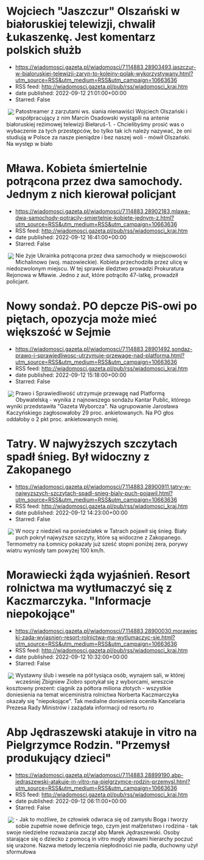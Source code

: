 # Wojciech "Jaszczur" Olszański w białoruskiej telewizji, chwalił Łukaszenkę. Jest komentarz polskich służb
 - https://wiadomosci.gazeta.pl/wiadomosci/7,114883,28903493,jaszczur-w-bialoruskiej-telewizji-zaryn-to-kolejny-polak-wykorzystywany.html?utm_source=RSS&utm_medium=RSS&utm_campaign=10663636
 - RSS feed: http://wiadomosci.gazeta.pl/pub/rss/wiadomosci_kraj.htm
 - date published: 2022-09-12 21:01:00+00:00
 - Starred: False

<img align="left" hspace="4" src="https://bi.im-g.pl/im/74/90/1b/z28903540M,Jaszczur-wystapil-w-bialoruskiej-telewizji.jpg" vspace="2" />Patostreamer z zarzutami ws. siania nienawiści Wojciech Olszański i współpracujący z nim Marcin Osadowski wystąpili na antenie białoruskiej reżimowej telewizji Biełaruś-1. - Chcielibyśmy prosić was o wybaczenie za tych przestępców, bo tylko tak ich należy nazywać, że oni studiują w Polsce za nasze pieniądze i bez naszej woli - mówił Olszański. Na występ w biało

# Mława. Kobieta śmiertelnie potrącona przez dwa samochody. Jednym z nich kierował policjant
 - https://wiadomosci.gazeta.pl/wiadomosci/7,114883,28902183,mlawa-dwa-samochody-potracily-smiertelnie-kobiete-jednym-z.html?utm_source=RSS&utm_medium=RSS&utm_campaign=10663636
 - RSS feed: http://wiadomosci.gazeta.pl/pub/rss/wiadomosci_kraj.htm
 - date published: 2022-09-12 16:41:00+00:00
 - Starred: False

<img align="left" hspace="4" src="https://bi.im-g.pl/im/10/73/1b/z28784656M,Policja-zdjecie-ilustracyjne.jpg" vspace="2" />Nie żyje Ukrainka potrącona przez dwa samochody w miejscowości Michalinowo (woj. mazowieckie). Kobieta przechodziła przez ulicę w niedozwolonym miejscu. W tej sprawie śledztwo prowadzi Prokuratura Rejonowa w Mławie. Jedno z aut, które potrąciło 47-latkę, prowadził policjant.

# Nowy sondaż. PO depcze PiS-owi po piętach, opozycja może mieć większość w Sejmie
 - https://wiadomosci.gazeta.pl/wiadomosci/7,114883,28901492,sondaz-prawo-i-sprawiedliwosc-utrzymuje-przewage-nad-platforma.html?utm_source=RSS&utm_medium=RSS&utm_campaign=10663636
 - RSS feed: http://wiadomosci.gazeta.pl/pub/rss/wiadomosci_kraj.htm
 - date published: 2022-09-12 15:18:00+00:00
 - Starred: False

<img align="left" hspace="4" src="https://bi.im-g.pl/im/72/90/1b/z28901746M,Politycy-PiS-podczas-posiedzenia-Sejmu---zdjecie-a.jpg" vspace="2" />Prawo i Sprawiedliwość utrzymuje przewagę nad Platformą Obywatelską - wynika z najnowszego sondażu Kantar Public, którego wyniki przedstawiła "Gazeta Wyborcza". Na ugrupowanie Jarosława Kaczyńskiego zagłosowałoby 29 proc. ankietowanych. Na PO głos oddałoby o 2 pkt proc. ankietowanych mniej.

# Tatry. W najwyższych szczytach spadł śnieg. Był widoczny z Zakopanego
 - https://wiadomosci.gazeta.pl/wiadomosci/7,114883,28900911,tatry-w-najwyzszych-szczytach-spadl-snieg-bialy-puch-pojawil.html?utm_source=RSS&utm_medium=RSS&utm_campaign=10663636
 - RSS feed: http://wiadomosci.gazeta.pl/pub/rss/wiadomosci_kraj.htm
 - date published: 2022-09-12 14:23:00+00:00
 - Starred: False

<img align="left" hspace="4" src="https://bi.im-g.pl/im/59/8f/1b/z28901209M,Snieg-w-Tatrach.jpg" vspace="2" />W nocy z niedzieli na poniedziałek w Tatrach pojawił się śnieg. Biały puch pokrył najwyższe szczyty, które są widoczne z Zakopanego. Termometry na Łomnicy pokazały już sześć stopni poniżej zera, porywy wiatru wyniosły tam powyżej 100 km/h.

# Morawiecki żąda wyjaśnień. Resort rolnictwa ma wytłumaczyć się z Kaczmarczyka. "Informacje niepokojące"
 - https://wiadomosci.gazeta.pl/wiadomosci/7,114883,28900030,morawiecki-zada-wyjasnien-resort-rolnictwa-ma-wytlumaczyc-sie.html?utm_source=RSS&utm_medium=RSS&utm_campaign=10663636
 - RSS feed: http://wiadomosci.gazeta.pl/pub/rss/wiadomosci_kraj.htm
 - date published: 2022-09-12 10:32:00+00:00
 - Starred: False

<img align="left" hspace="4" src="https://bi.im-g.pl/im/88/8f/1b/z28900488M,Resort-rolnictwa.jpg" vspace="2" />Wystawny ślub i wesele na pół tysiąca osób, wynajem sali, w której wcześniej Zbigniew Ziobro spotykał się z wyborcami, wreszcie kosztowny prezent: ciągnik za półtora miliona złotych - wszystkie doniesienia na temat wiceministra rolnictwa Norberta Kaczmarczyka okazały się "niepokojące". Tak medialne doniesienia oceniła Kancelaria Prezesa Rady Ministrów i zażądała informacji od resortu ro

# Abp Jędraszewski atakuje in vitro na Pielgrzymce Rodzin. "Przemysł produkujący dzieci"
 - https://wiadomosci.gazeta.pl/wiadomosci/7,114883,28899190,abp-jedraszewski-atakuje-in-vitro-na-pielgrzymce-rodzin-przemysl.html?utm_source=RSS&utm_medium=RSS&utm_campaign=10663636
 - RSS feed: http://wiadomosci.gazeta.pl/pub/rss/wiadomosci_kraj.htm
 - date published: 2022-09-12 06:11:00+00:00
 - Starred: False

<img align="left" hspace="4" src="https://bi.im-g.pl/im/ba/45/1b/z28596410M,Abp--Marek-Jedraszewski---zdjecie-archiwalne.jpg" vspace="2" />- Jak to możliwe, że człowiek odwraca się od zamysłu Boga i tworzy sobie zupełnie nowe definicje tego, czym jest małżeństwo i rodzina - tak swoje niedzielne rozważania zaczął abp Marek Jędraszewski. Osoby starające się o dziecko z pomocą in vitro mogły słowami hierarchy poczuć się urażone. Nazwa metody leczenia niepłodności nie padła, duchowny użył sformułowa
